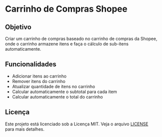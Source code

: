 <!DOCTYPE html>
<html lang="pt-BR">
<head>
    <meta charset="UTF-8">
    <meta name="viewport" content="width=device-width, initial-scale=1.0">
</head>
<body>

<h1>Carrinho de Compras Shopee</h1>

<h2>Objetivo</h2>
<p>Criar um carrinho de compras baseado no carrinho de compras da Shopee, onde o carrinho armazene itens e faça o cálculo de sub-itens automaticamente.</p>

<h2>Funcionalidades</h2>
<ul>
    <li>Adicionar itens ao carrinho</li>
    <li>Remover itens do carrinho</li>
    <li>Atualizar quantidade de itens no carrinho</li>
    <li>Calcular automaticamente o subtotal para cada item</li>
    <li>Calcular automaticamente o total do carrinho</li>
</ul>

<h2>Licença</h2>
<p>Este projeto está licenciado sob a Licença MIT. Veja o arquivo <a href="LICENSE">LICENSE</a> para mais detalhes.</p>

</body>
</html>
